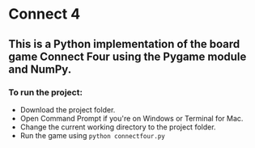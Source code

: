 # Connect 4
## This is a Python implementation of the board game Connect Four using the Pygame module and NumPy. 
### To run the project:
  * Download the project folder.
  * Open Command Prompt if you're on Windows or Terminal for Mac.
  * Change the current working directory to the project folder.
  * Run the game using `python connectfour.py`
